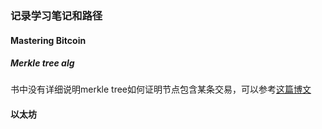 ### 记录学习笔记和路径
#### Mastering Bitcoin
##### Merkle tree alg
书中没有详细说明merkle tree如何证明节点包含某条交易，可以参考[这篇博文](https://www.deadalnix.me/2016/09/24/introducing-merklix-tree-as-an-unordered-merkle-tree-on-steroid/)


#### 以太坊
